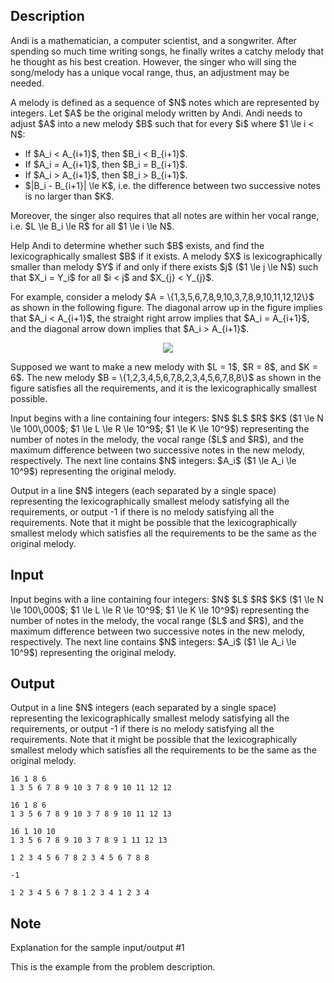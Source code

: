 ## Description

<div><p>Andi is a mathematician, a computer scientist, and a songwriter. After spending so much time writing songs, he finally writes a catchy melody that he thought as his best creation. However, the singer who will sing the song/melody has a unique vocal range, thus, an adjustment may be needed.</p><p>A melody is defined as a sequence of $N$ notes which are represented by integers. Let $A$ be the original melody written by Andi. Andi needs to adjust $A$ into a new melody $B$ such that for every $i$ where $1 \le i &lt; N$: </p><ul> <li> If $A_i &lt; A_{i+1}$, then $B_i &lt; B_{i+1}$. </li><li> If $A_i = A_{i+1}$, then $B_i = B_{i+1}$. </li><li> If $A_i &gt; A_{i+1}$, then $B_i &gt; B_{i+1}$. </li><li> $|B_i - B_{i+1}| \le K$, i.e. the difference between two successive notes is no larger than $K$. </li></ul> Moreover, the singer also requires that all notes are within her vocal range, i.e. $L \le B_i \le R$ for all $1 \le i \le N$.<p>Help Andi to determine whether such $B$ exists, and find the lexicographically smallest $B$ if it exists. A melody $X$ is lexicographically smaller than melody $Y$ if and only if there exists $j$ ($1 \le j \le N$) such that $X_i = Y_i$ for all $i &lt; j$ and $X_{j} &lt; Y_{j}$.</p><p>For example, consider a melody $A = \{1,3,5,6,7,8,9,10,3,7,8,9,10,11,12,12\}$ as shown in the following figure. The diagonal arrow up in the figure implies that $A_i &lt; A_{i+1}$, the straight right arrow implies that $A_i = A_{i+1}$, and the diagonal arrow down implies that $A_i &gt; A_{i+1}$.</p><center> <img class="tex-graphics" src="file://DbliBy43.png" style="max-width: 100.0%;max-height: 100.0%;"> </center><p>Supposed we want to make a new melody with $L = 1$, $R = 8$, and $K = 6$. The new melody $B = \{1,2,3,4,5,6,7,8,2,3,4,5,6,7,8,8\}$ as shown in the figure satisfies all the requirements, and it is the lexicographically smallest possible.</p></div><div class="input-specification"><p>Input begins with a line containing four integers: $N$ $L$ $R$ $K$ ($1 \le N \le 100\,000$; $1 \le L \le R \le 10^9$; $1 \le K \le 10^9$) representing the number of notes in the melody, the vocal range ($L$ and $R$), and the maximum difference between two successive notes in the new melody, respectively. The next line contains $N$ integers: $A_i$ ($1 \le A_i \le 10^9$) representing the original melody.</p></div><div class="output-specification"><p>Output in a line $N$ integers (each separated by a single space) representing the lexicographically smallest melody satisfying all the requirements, or output <span class="tex-font-style-tt">-1</span> if there is no melody satisfying all the requirements. Note that it might be possible that the lexicographically smallest melody which satisfies all the requirements to be the same as the original melody.</p></div>

## Input

<p>Input begins with a line containing four integers: $N$ $L$ $R$ $K$ ($1 \le N \le 100\,000$; $1 \le L \le R \le 10^9$; $1 \le K \le 10^9$) representing the number of notes in the melody, the vocal range ($L$ and $R$), and the maximum difference between two successive notes in the new melody, respectively. The next line contains $N$ integers: $A_i$ ($1 \le A_i \le 10^9$) representing the original melody.</p>

## Output

<p>Output in a line $N$ integers (each separated by a single space) representing the lexicographically smallest melody satisfying all the requirements, or output <span class="tex-font-style-tt">-1</span> if there is no melody satisfying all the requirements. Note that it might be possible that the lexicographically smallest melody which satisfies all the requirements to be the same as the original melody.</p>





```input1
16 1 8 6
1 3 5 6 7 8 9 10 3 7 8 9 10 11 12 12
```




```input2
16 1 8 6
1 3 5 6 7 8 9 10 3 7 8 9 10 11 12 13
```




```input3
16 1 10 10
1 3 5 6 7 8 9 10 3 7 8 9 1 11 12 13
```




```output1
1 2 3 4 5 6 7 8 2 3 4 5 6 7 8 8
```




```output2
-1
```




```output3
1 2 3 4 5 6 7 8 1 2 3 4 1 2 3 4
```



## Note

<p><span class="tex-font-style-it">Explanation for the sample input/output #1</span></p><p>This is the example from the problem description.</p>
